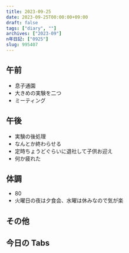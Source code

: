 ```yaml
---
title: 2023-09-25
date: 2023-09-25T00:00:00+09:00
draft: false
tags: ["diary", ""]
archives: ["2023-09"]
n年日記: ["0925"]
slug: 995407
---
```


## 午前

- 息子通園
- 大きめの実験を二つ
- ミーティング

## 午後

- 実験の後処理
- なんとか終わらせる
- 定時ちょうどぐらいに退社して子供お迎え
- 何か疲れた

## 体調

- 80
- 火曜日の夜は夕食会、水曜は休みなので気が楽

## その他

## 今日の Tabs
